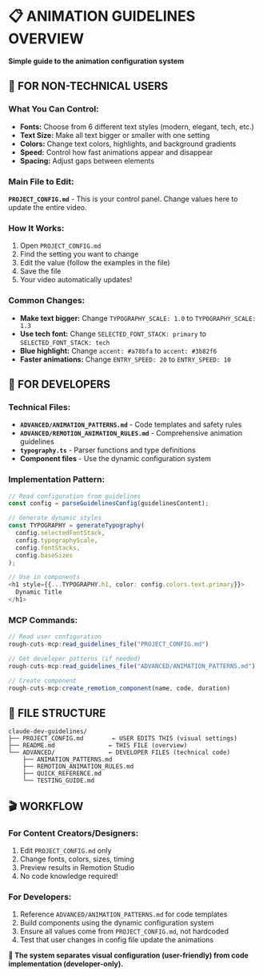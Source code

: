 # 📋 ANIMATION GUIDELINES OVERVIEW
**Simple guide to the animation configuration system**

## 🎯 FOR NON-TECHNICAL USERS

### **What You Can Control:**
- **Fonts:** Choose from 6 different text styles (modern, elegant, tech, etc.)
- **Text Size:** Make all text bigger or smaller with one setting
- **Colors:** Change text colors, highlights, and background gradients
- **Speed:** Control how fast animations appear and disappear
- **Spacing:** Adjust gaps between elements

### **Main File to Edit:**
**`PROJECT_CONFIG.md`** - This is your control panel. Change values here to update the entire video.

### **How It Works:**
1. Open `PROJECT_CONFIG.md`
2. Find the setting you want to change
3. Edit the value (follow the examples in the file)
4. Save the file
5. Your video automatically updates!

### **Common Changes:**
- **Make text bigger:** Change `TYPOGRAPHY_SCALE: 1.0` to `TYPOGRAPHY_SCALE: 1.3`
- **Use tech font:** Change `SELECTED_FONT_STACK: primary` to `SELECTED_FONT_STACK: tech`
- **Blue highlight:** Change `accent: #a78bfa` to `accent: #3b82f6`
- **Faster animations:** Change `ENTRY_SPEED: 20` to `ENTRY_SPEED: 10`

## 🔧 FOR DEVELOPERS

### **Technical Files:**
- **`ADVANCED/ANIMATION_PATTERNS.md`** - Code templates and safety rules
- **`ADVANCED/REMOTION_ANIMATION_RULES.md`** - Comprehensive animation guidelines
- **`typography.ts`** - Parser functions and type definitions
- **Component files** - Use the dynamic configuration system

### **Implementation Pattern:**
```typescript
// Read configuration from guidelines
const config = parseGuidelinesConfig(guidelinesContent);

// Generate dynamic styles
const TYPOGRAPHY = generateTypography(
  config.selectedFontStack,
  config.typographyScale,
  config.fontStacks,
  config.baseSizes
);

// Use in components
<h1 style={{...TYPOGRAPHY.h1, color: config.colors.text.primary}}>
  Dynamic Title
</h1>
```

### **MCP Commands:**
```typescript
// Read user configuration
rough-cuts-mcp:read_guidelines_file("PROJECT_CONFIG.md")

// Get developer patterns (if needed)
rough-cuts-mcp:read_guidelines_file("ADVANCED/ANIMATION_PATTERNS.md")

// Create component
rough-cuts-mcp:create_remotion_component(name, code, duration)
```

## 📁 FILE STRUCTURE

```
claude-dev-guidelines/
├── PROJECT_CONFIG.md        ← USER EDITS THIS (visual settings)
├── README.md               ← THIS FILE (overview)
└── ADVANCED/               ← DEVELOPER FILES (technical code)
    ├── ANIMATION_PATTERNS.md
    ├── REMOTION_ANIMATION_RULES.md
    ├── QUICK_REFERENCE.md
    └── TESTING_GUIDE.md
```

## 🎬 WORKFLOW

### **For Content Creators/Designers:**
1. Edit `PROJECT_CONFIG.md` only
2. Change fonts, colors, sizes, timing
3. Preview results in Remotion Studio
4. No code knowledge required!

### **For Developers:**
1. Reference `ADVANCED/ANIMATION_PATTERNS.md` for code templates
2. Build components using the dynamic configuration system
3. Ensure all values come from `PROJECT_CONFIG.md`, not hardcoded
4. Test that user changes in config file update the animations

**🎯 The system separates visual configuration (user-friendly) from code implementation (developer-only).**